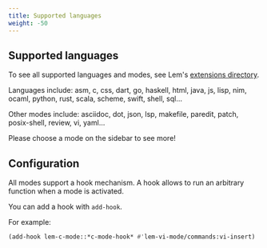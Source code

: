 ```yaml
---
title: Supported languages
weight: -50
---
```


## Supported languages

To see all supported languages and modes, see Lem's [extensions directory](https://github.com/lem-project/lem/tree/main/extensions).

Languages include: asm, c, css, dart, go, haskell, html, java, js, lisp, nim, ocaml, python, rust, scala, scheme, swift, shell, sql…

Other modes include: asciidoc, dot, json, lsp, makefile, paredit, patch, posix-shell, review, vi, yaml…

Please choose a mode on the sidebar to see more!

## Configuration

All modes support a hook mechanism. A hook allows to run an arbitrary
function when a mode is activated.

You can add a hook with `add-hook`.

For example:

```lisp
(add-hook lem-c-mode::*c-mode-hook* #'lem-vi-mode/commands:vi-insert)  ;; start in vi insert mode.
```
